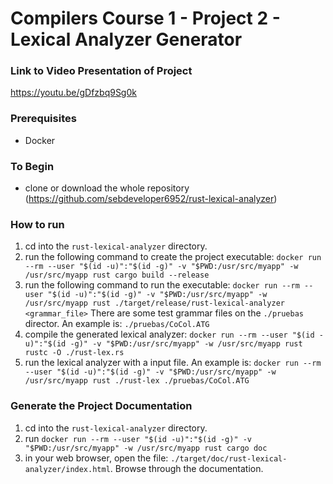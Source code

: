 # Compilers Course 1 - Project 2 - Lexical Analyzer Generator

### Link to Video Presentation of Project

<https://youtu.be/gDfzbq9Sg0k>

### Prerequisites
- Docker

### To Begin
- clone or download the whole repository (<https://github.com/sebdeveloper6952/rust-lexical-analyzer>)

### How to run

1. cd into the `rust-lexical-analyzer` directory.
2. run the following command to create the project executable: `docker run --rm --user "$(id -u)":"$(id -g)" -v "$PWD:/usr/src/myapp" -w /usr/src/myapp rust cargo build --release`
3. run the following command to run the executable: `docker run --rm --user "$(id -u)":"$(id -g)" -v "$PWD:/usr/src/myapp" -w /usr/src/myapp rust ./target/release/rust-lexical-analyzer <grammar_file>` There are some test grammar files on the `./pruebas` director. An example is: `./pruebas/CoCol.ATG`
4. compile the generated lexical analyzer: `docker run --rm --user "$(id -u)":"$(id -g)" -v "$PWD:/usr/src/myapp" -w /usr/src/myapp rust rustc -O ./rust-lex.rs`
5. run the lexical analyzer with a input file. An example is: `docker run --rm --user "$(id -u)":"$(id -g)" -v "$PWD:/usr/src/myapp" -w /usr/src/myapp rust ./rust-lex ./pruebas/CoCol.ATG`

### Generate the Project Documentation
1. cd into the `rust-lexical-analyzer` directory.
1. run `docker run --rm --user "$(id -u)":"$(id -g)" -v "$PWD:/usr/src/myapp" -w /usr/src/myapp rust cargo doc`
2. in your web browser, open the file: `./target/doc/rust-lexical-analyzer/index.html`. Browse through the documentation.
